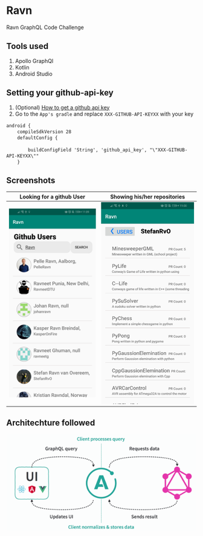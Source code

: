 # Ravn
Ravn GraphQL Code Challenge

## Tools used

1. Apollo GraphQl
2. Kotlin
3. Android Studio

## Setting your github-api-key

1. (Optional) [How to get a github api key](https://help.github.com/en/articles/creating-a-personal-access-token-for-the-command-line)
2. Go to the `App's gradle` and replace `XXX-GITHUB-API-KEYXX` with your key

```
android {
    compileSdkVersion 28
    defaultConfig {

        buildConfigField 'String', 'github_api_key', "\"XXX-GITHUB-API-KEYXX\""
    }
```

## Screenshots

Looking for a github User | Showing his/her repositories
:-------------------------:|:-------------------------:
![](https://github.com/dcharrez/Ravn/blob/master/README_imgs/rvn3.jpg)  |  ![](https://github.com/dcharrez/Ravn/blob/master/README_imgs/rvn2.jpg)

## Architechture followed

<img src="https://github.com/dcharrez/Ravn/blob/master/README_imgs/Architechture.png"/>
